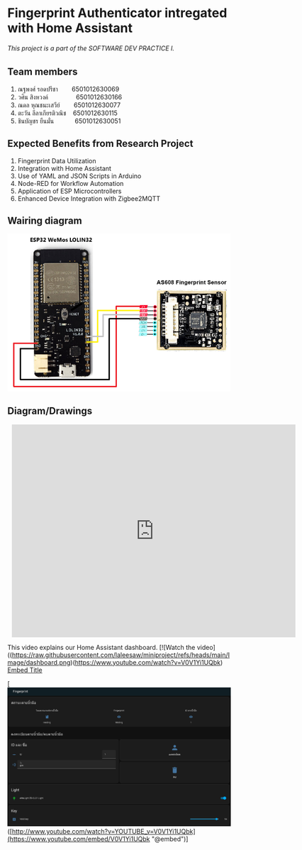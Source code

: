 # **Fingerprint Authenticator intregated with Home Assistant**

###### This project is a part of the SOFTWARE DEV PRACTICE I.

## Team members
1. ณฐพงศ์ รอดปรีชา  &nbsp;&nbsp;&nbsp;&nbsp;&nbsp;&nbsp;&nbsp;6501012630069
2. วศิน สิงหวงค์    &nbsp;&nbsp;&nbsp;&nbsp;&nbsp;&nbsp;&nbsp;&nbsp; &nbsp;&nbsp;&nbsp;&nbsp;&nbsp; 6501012630166
3. ณดล หุณชนะเสวีย์ &nbsp;&nbsp;&nbsp;&nbsp;&nbsp;&nbsp; 6501012630077
4. ตะวัน ลีลาเกียรติวณิช &nbsp;&nbsp;&nbsp;6501012630115
5. ชินบัญชร ยืนมั่น &nbsp;&nbsp;&nbsp;&nbsp;&nbsp;&nbsp;&nbsp;&nbsp;&nbsp;&nbsp; 6501012630051

## Expected Benefits from Research Project
1. Fingerprint Data Utilization
2. Integration with Home Assistant
3. Use of YAML and JSON Scripts in Arduino
4. Node-RED for Workflow Automation
5. Application of ESP Microcontrollers
6. Enhanced Device Integration with Zigbee2MQTT

## Wairing diagram
![wairing_diagram](https://raw.githubusercontent.com/laleesaw/miniproject/refs/heads/main/Image/wiring_diagram.png)

## Diagram/Drawings
<div style="width: 640px; height: 480px; margin: 10px; position: relative;"><iframe allowfullscreen frameborder="0" style="width:640px; height:480px" src="https://lucid.app/documents/embedded/d4bc3953-2cf6-4c7f-a8d7-f5c290efd3c2" id="SLKdBPzOIfoj"></iframe></div>

This video explains our Home Assistant dashboard.
[![Watch the video]((https://raw.githubusercontent.com/laleesaw/miniproject/refs/heads/main/Image/dashboard.png)(https://www.youtube.com/watch?v=V0V1Yi1UQbk)
[Embed Title](https://www.youtube.com/embed/V0V1Yi1UQbk "@embed") 

[![IMAGE ALT TEXT HERE](https://raw.githubusercontent.com/laleesaw/miniproject/refs/heads/main/Image/dashboard.png)([http://www.youtube.com/watch?v=YOUTUBE_v=V0V1Yi1UQbk](https://www.youtube.com/embed/V0V1Yi1UQbk "@embed")]
